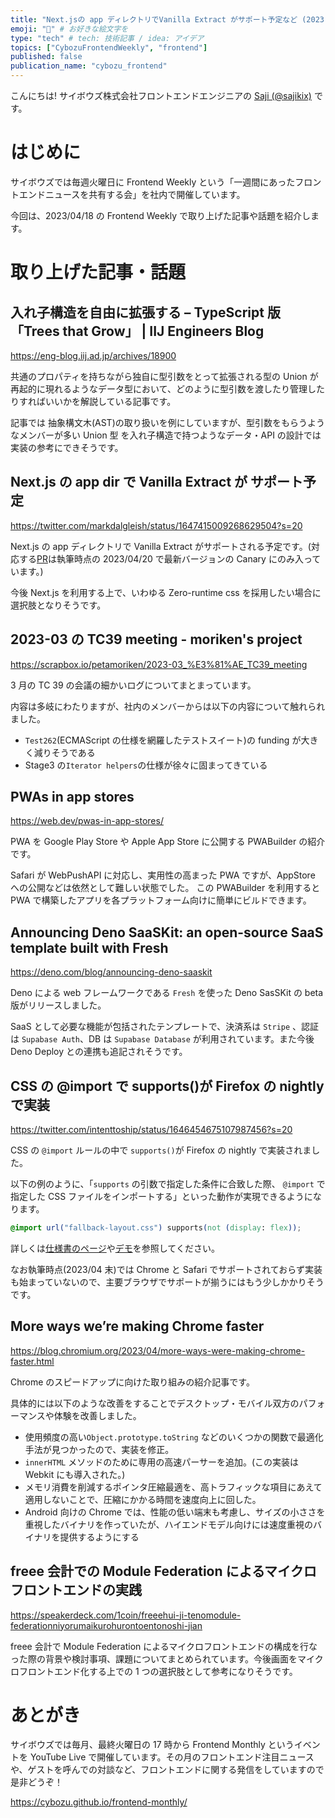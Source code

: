 ```yaml
---
title: "Next.jsの app ディレクトリでVanilla Extract がサポート予定など (2023-04-18号)" # 目立ったニュースを選ぶ
emoji: "🔔" # お好きな絵文字を
type: "tech" # tech: 技術記事 / idea: アイデア
topics: ["CybozuFrontendWeekly", "frontend"]
published: false
publication_name: "cybozu_frontend"
---
```


こんにちは! サイボウズ株式会社フロントエンドエンジニアの [Saji (@sajikix)](https://twitter.com/sajikix) です。

# はじめに

サイボウズでは毎週火曜日に Frontend Weekly という「一週間にあったフロントエンドニュースを共有する会」を社内で開催しています。

今回は、2023/04/18 の Frontend Weekly で取り上げた記事や話題を紹介します。

# 取り上げた記事・話題

## 入れ子構造を自由に拡張する – TypeScript 版「Trees that Grow」 | IIJ Engineers Blog

https://eng-blog.iij.ad.jp/archives/18900

共通のプロパティを持ちながら独自に型引数をとって拡張される型の Union が再起的に現れるようなデータ型において、どのように型引数を渡したり管理したりすればいいかを解説している記事です。

記事では 抽象構文木(AST)の取り扱いを例にしていますが、型引数をもらうようなメンバーが多い Union 型 を入れ子構造で持つようなデータ・API の設計では実装の参考にできそうです。

## Next.js の app dir で Vanilla Extract が サポート予定

https://twitter.com/markdalgleish/status/1647415009268629504?s=20

Next.js の app ディレクトリで Vanilla Extract がサポートされる予定です。(対応する[PR](https://github.com/vercel/next.js/pull/48306)は執筆時点の 2023/04/20 で最新バージョンの Canary にのみ入っています。)

今後 Next.js を利用する上で、いわゆる Zero-runtime css を採用したい場合に選択肢となりそうです。

## 2023-03 の TC39 meeting - moriken's project

https://scrapbox.io/petamoriken/2023-03_%E3%81%AE_TC39_meeting

3 月の TC 39 の会議の細かいログについてまとまっています。

内容は多岐にわたりますが、社内のメンバーからは以下の内容について触れられました。

- `Test262`(ECMAScript の仕様を網羅したテストスイート)の funding が大きく減りそうである
- Stage3 の`Iterator helpers`の仕様が徐々に固まってきている

## PWAs in app stores

https://web.dev/pwas-in-app-stores/

PWA を Google Play Store や Apple App Store に公開する PWABuilder の紹介です。

Safari が WebPushAPI に対応し、実用性の高まった PWA ですが、AppStore への公開などは依然として難しい状態でした。
この PWABuilder を利用すると PWA で構築したアプリを各プラットフォーム向けに簡単にビルドできます。

## Announcing Deno SaaSKit: an open-source SaaS template built with Fresh

https://deno.com/blog/announcing-deno-saaskit

Deno による web フレームワークである `Fresh` を使った Deno SasSKit の beta 版がリリースしました。

SaaS として必要な機能が包括されたテンプレートで、決済系は `Stripe` 、認証は `Supabase Auth`、DB は `Supabase Database` が利用されています。また今後 Deno Deploy との連携も追記されそうです。

## CSS の @import で supports()が Firefox の nightly で実装

https://twitter.com/intenttoship/status/1646454675107987456?s=20

CSS の `@import` ルールの中で `supports()`が Firefox の nightly で実装されました。

以下の例のように、「`supports` の引数で指定した条件に合致した際、 `@import` で指定した CSS ファイルをインポートする」といった動作が実現できるようになります。

```css
@import url("fallback-layout.css") supports(not (display: flex));
```

詳しくは[仕様書のページ](https://drafts.csswg.org/css-cascade-4/#example-c6c2c0ee)や[デモ](https://t.co/C68S2MRaK4)を参照してください。

なお執筆時点(2023/04 末)では Chrome と Safari でサポートされておらず実装も始まっていないので、主要ブラウザでサポートが揃うにはもう少しかかりそうです。

## More ways we’re making Chrome faster

https://blog.chromium.org/2023/04/more-ways-were-making-chrome-faster.html

Chrome のスピードアップに向けた取り組みの紹介記事です。

具体的には以下のような改善をすることでデスクトップ・モバイル双方のパフォーマンスや体験を改善しました。

- 使用頻度の高い`Object.prototype.toString` などのいくつかの関数で最適化手法が見つかったので、実装を修正。
- `innerHTML` メソッドのために専用の高速パーサーを追加。(この実装は Webkit にも導入された。)
- メモリ消費を削減するポインタ圧縮最適を、高トラフィックな項目にあえて適用しないことで、圧縮にかかる時間を速度向上に回した。
- Android 向けの Chrome では、性能の低い端末も考慮し、サイズの小ささを重視したバイナリを作っていたが、ハイエンドモデル向けには速度重視のバイナリを提供するようにする

## freee 会計での Module Federation によるマイクロフロントエンドの実践

https://speakerdeck.com/1coin/freeehui-ji-tenomodule-federationniyorumaikurohurontoentonoshi-jian

freee 会計で Module Federation によるマイクロフロントエンドの構成を行なった際の背景や検討事項、課題についてまとめられています。今後画面をマイクロフロントエンド化する上での 1 つの選択肢として参考になりそうです。

# あとがき

サイボウズでは毎月、最終火曜日の 17 時から Frontend Monthly というイベントを YouTube Live で開催しています。その月のフロントエンド注目ニュースや、ゲストを呼んでの対談など、フロントエンドに関する発信をしていますので是非どうぞ！

https://cybozu.github.io/frontend-monthly/
